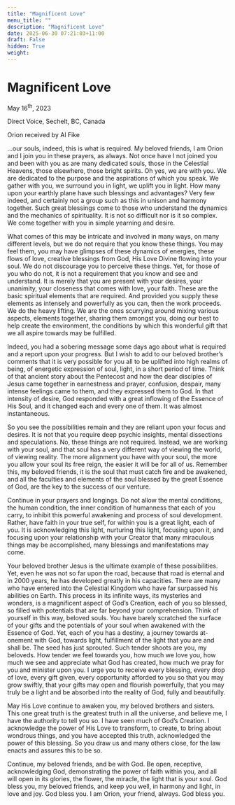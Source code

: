 ```yaml
---
title: "Magnificent Love"
menu_title: ""
description: "Magnificent Love"
date: 2025-06-30 07:21:03+11:00
draft: False
hidden: True
weight:
---
```

# Magnificent Love

May 16<sup>th</sup>, 2023

Direct Voice, Sechelt, BC, Canada

Orion received by Al Fike

…our souls, indeed, this is what is required. My beloved friends, I am Orion and I join you in these prayers, as always. Not once have I not joined you and been with you as are many dedicated souls, those in the Celestial Heavens, those elsewhere, those bright spirits. Oh yes, we are with you. We are dedicated to the purpose and the aspirations of which you speak. We gather with you, we surround you in light, we uplift you in light. How many upon your earthly plane have such blessings and advantages? Very few indeed, and certainly not a group such as this in unison and harmony together. Such great blessings come to those who understand the dynamics and the mechanics of spirituality. It is not so difficult nor is it so complex. We come together with you in simple yearning and desire.

What comes of this may be intricate and involved in many ways, on many different levels, but we do not require that you know these things. You may feel them, you may have glimpses of these dynamics of energies, these flows of love, creative blessings from God, His Love Divine flowing into your soul. We do not discourage you to perceive these things. Yet, for those of you who do not, it is not a requirement that you know and see and understand. It is merely that you are present with your desires, your unanimity, your closeness that comes with love, your faith. These are the basic spiritual elements that are required. And provided you supply these elements as intensely and powerfully as you can, then the work proceeds. We do the heavy lifting. We are the ones scurrying around mixing various aspects, elements together, sharing them amongst you, doing our best to help create the environment, the conditions by which this wonderful gift that we all aspire towards may be fulfilled.

Indeed, you had a sobering message some days ago about what is required and a report upon your progress. But I wish to add to our beloved brother’s comments that it is very possible for you all to be uplifted into high realms of being, of energetic expression of soul, light, in a short period of time. Think of that ancient story about the Pentecost and how the dear disciples of Jesus came together in earnestness and prayer, confusion, despair, many intense feelings came to them, and they expressed them to God. In that intensity of desire, God responded with a great inflowing of the Essence of His Soul, and it changed each and every one of them. It was almost instantaneous.

So you see the possibilities remain and they are reliant upon your focus and desires. It is not that you require deep psychic insights, mental dissections and speculations. No, these things are not required. Instead, we are working with your soul, and that soul has a very different way of viewing the world, of viewing reality. The more alignment you have with your soul, the more you allow your soul its free reign, the easier it will be for all of us. Remember this, my beloved friends, it is the soul that must catch fire and be awakened, and all the faculties and elements of the soul blessed by the great Essence of God, are the key to the success of our venture.

Continue in your prayers and longings. Do not allow the mental conditions, the human condition, the inner condition of humanness that each of you carry, to inhibit this powerful awakening and process of soul development. Rather, have faith in your true self, for within you is a great light, each of you. It is acknowledging this light, nurturing this light, focusing upon it, and focusing upon your relationship with your Creator that many miraculous things may be accomplished, many blessings and manifestations may come.

Your beloved brother Jesus is the ultimate example of these possibilities. Yet, even he was not so far upon the road, because that road is eternal and in 2000 years, he has developed greatly in his capacities. There are many who have entered into the Celestial Kingdom who have far surpassed his abilities on Earth. This process in its infinite ways, its mysteries and wonders, is a magnificent aspect of God’s Creation, each of you so blessed, so filled with potentials that are far beyond your comprehension. Think of yourself in this way, beloved souls. You have barely scratched the surface of your gifts and the potentials of your soul when awakened with the Essence of God. Yet, each of you has a destiny, a journey towards at-onement with God, towards light, fulfillment of the light that you are and shall be. The seed has just sprouted. Such tender shoots are you, my beloveds. How tender we feel towards you, how much we love you, how much we see and appreciate what God has created, how much we pray for you and minister upon you. I urge you to receive every blessing, every drop of love, every gift given, every opportunity afforded to you so that you may grow swiftly, that your gifts may open and flourish powerfully, that you may truly be a light and be absorbed into the reality of God, fully and beautifully.

May His Love continue to awaken you, my beloved brothers and sisters. This one great truth is the greatest truth in all the universe, and believe me, I have the authority to tell you so. I have seen much of God’s Creation. I acknowledge the power of His Love to transform, to create, to bring about wondrous things, and you have accepted this truth, acknowledged the power of this blessing. So you draw us and many others close, for the law enacts and assures this to be so.

Continue, my beloved friends, and be with God. Be open, receptive, acknowledging God, demonstrating the power of faith within you, and all will open in its glories, the flower, the miracle, the light that is your soul. God bless you, my beloved friends, and keep you well, in harmony and light, in love and joy. God bless you. I am Orion, your friend, always. God bless you.
